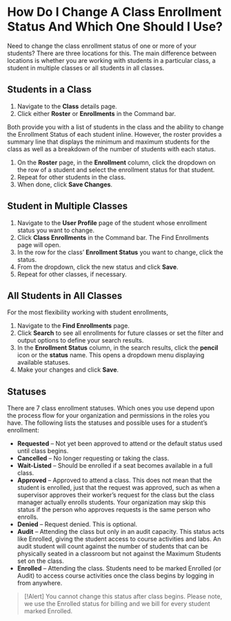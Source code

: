 # How Do I Change A Class Enrollment Status And Which One Should I Use?

Need to change the class enrollment status of one or more of your students? There are three locations for this. The main difference between locations is whether you are working with students in a particular class, a student in multiple classes or all students in all classes.

## Students in a Class
1. Navigate to the **Class** details page. 
1. Click either **Roster** or **Enrollments** in the Command bar. 

Both provide you with a list of students in the class and the ability to change the Enrollment Status of each student inline. However, the roster provides a summary line that displays the minimum and maximum students for the class as well as a breakdown of the number of students with each status. 

1. On the **Roster** page, in the **Enrollment** column, click the dropdown on the row of a student and select the enrollment status for that student. 
1. Repeat for other students in the class.
1. When done, click **Save Changes**.

## Student in Multiple Classes
1. Navigate to the **User Profile** page of the student whose enrollment status you want to change. 
1. Click **Class Enrollments** in the Command bar. The Find Enrollments page will open. 
1. In the row for the class’ **Enrollment Status** you want to change, click the status. 
1. From the dropdown, click the new status and click **Save**. 
1. Repeat for other classes, if necessary.

## All Students in All Classes
For the most flexibility working with student enrollments, 
1. Navigate to the **Find Enrollments** page. 
1. Click **Search** to see all enrollments for future classes or set the filter and output options to define your search results. 
1. In the **Enrollment Status** column, in the search results, click the **pencil** icon or the **status** name. This opens a dropdown menu displaying available statuses.
1. Make your changes and click **Save**.

## Statuses
There are 7 class enrollment statuses. Which ones you use depend upon the process flow for your organization and permissions in the roles you have. The following lists the statuses and possible uses for a student’s enrollment:

- **Requested** – Not yet been approved to attend or the default status used until class begins.
- **Cancelled** – No longer requesting or taking the class.
- **Wait-Listed** – Should be enrolled if a seat becomes available in a full class.
- **Approved** – Approved to attend a class. This does not mean that the student is enrolled, just that the request was approved, such as when a supervisor approves their worker’s request for the class but the class manager actually enrolls students. Your organization may skip this status if the person who approves requests is the same person who enrolls.
- **Denied** – Request denied. This is optional.
- **Audit** – Attending the class but only in an audit capacity. This status acts like Enrolled, giving the student access to course activities and labs. An audit student will count against the number of students that can be physically seated in a classroom but not against the Maximum Students set on the class.
- **Enrolled** – Attending the class. Students need to be marked Enrolled (or Audit) to access course activities once the class begins by logging in from anywhere. 

> [!Alert] You cannot change this status after class begins. Please note, we use the Enrolled status for billing and we bill for every student marked Enrolled.